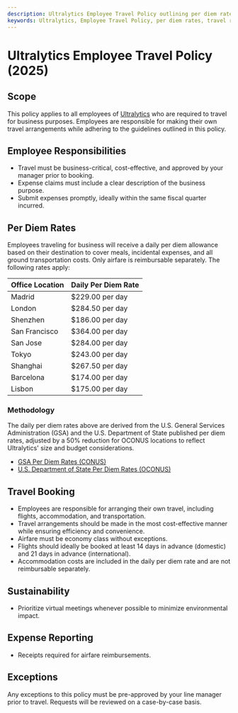 ```yaml
---
description: Ultralytics Employee Travel Policy outlining per diem rates, responsibilities, booking procedures, sustainability practices, and expense reporting guidelines for 2025.
keywords: Ultralytics, Employee Travel Policy, per diem rates, travel responsibilities, airfare, expense reporting, sustainability, business travel
---
```


# Ultralytics Employee Travel Policy (2025)

## Scope

This policy applies to all employees of [Ultralytics](https://www.ultralytics.com) who are required to travel for business purposes. Employees are responsible for making their own travel arrangements while adhering to the guidelines outlined in this policy.

## Employee Responsibilities

- Travel must be business-critical, cost-effective, and approved by your manager prior to booking.
- Expense claims must include a clear description of the business purpose.
- Submit expenses promptly, ideally within the same fiscal quarter incurred.

## Per Diem Rates

Employees traveling for business will receive a daily per diem allowance based on their destination to cover meals, incidental expenses, and all ground transportation costs. Only airfare is reimbursable separately. The following rates apply:

| Office Location | Daily Per Diem Rate |
|-----------------|---------------------|
| Madrid          | $229.00 per day     |
| London          | $284.50 per day     |
| Shenzhen        | $186.00 per day     |
| San Francisco   | $364.00 per day     |
| San Jose        | $284.00 per day     |
| Tokyo           | $243.00 per day     |
| Shanghai        | $267.50 per day     |
| Barcelona       | $174.00 per day     |
| Lisbon          | $175.00 per day     |

### Methodology

The daily per diem rates above are derived from the U.S. General Services Administration (GSA) and the U.S. Department of State published per diem rates, adjusted by a 50% reduction for OCONUS locations to reflect Ultralytics' size and budget considerations.

- [GSA Per Diem Rates (CONUS)](https://www.gsa.gov/travel/plan-book/per-diem-rates)
- [U.S. Department of State Per Diem Rates (OCONUS)](https://allowances.state.gov/web920/per_diem.asp)

## Travel Booking

- Employees are responsible for arranging their own travel, including flights, accommodation, and transportation.
- Travel arrangements should be made in the most cost-effective manner while ensuring efficiency and convenience.
- Airfare must be economy class without exceptions.
- Flights should ideally be booked at least 14 days in advance (domestic) and 21 days in advance (international).
- Accommodation costs are included in the daily per diem rate and are not reimbursable separately.

## Sustainability

- Prioritize virtual meetings whenever possible to minimize environmental impact.

## Expense Reporting

- Receipts required for airfare reimbursements.

## Exceptions

Any exceptions to this policy must be pre-approved by your line manager prior to travel. Requests will be reviewed on a case-by-case basis.

